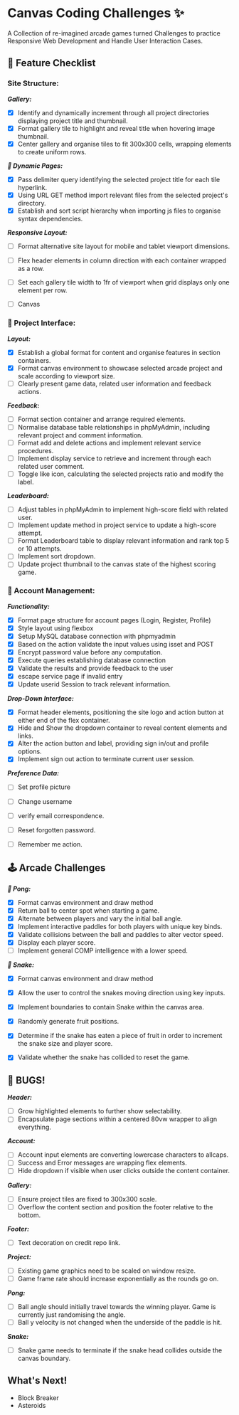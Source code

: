 # Canvas Coding Challenges ✨
A Collection of re-imagined arcade games turned Challenges to practice Responsive Web Development and Handle User Interaction Cases.

## 🚀 Feature Checklist

### Site Structure:

***Gallery:***
* [x] Identify and dynamically increment through all project directories displaying project title and thumbnail.
* [x] Format gallery tile to highlight and reveal title when hovering image thumbnail.
* [x] Center gallery and organise tiles to fit 300x300 cells, wrapping elements to create uniform rows.

***📁 Dynamic Pages:***
* [x] Pass delimiter query identifying the selected project title for each tile hyperlink.
* [x] Using URL GET method import relevant files from the selected project's directory.
* [x] Establish and sort script hierarchy when importing js files to organise syntax dependencies.

***Responsive Layout:***
* [ ] Format alternative site layout for mobile and tablet viewport dimensions.
* [ ] Flex header elements in column direction with each container wrapped as a row. 

* [ ] Set each gallery tile width to 1fr of viewport when grid displays only one element per row.
* [ ] Canvas 

### 🚧 Project Interface:

***Layout:***
* [x] Establish a global format for content and organise features in section containers. 
* [x] Format canvas environment to showcase selected arcade project and scale according to viewport size.
* [ ] Clearly present game data, related user information and feedback actions.

***Feedback:***
* [ ] Format section container and arrange required elements.
* [ ] Normalise database table relationships in phpMyAdmin, including relevant project and comment information.
* [ ] Format add and delete actions and implement relevant service procedures.
* [ ] Implement display service to retrieve and increment through each related user comment.
* [ ] Toggle like icon, calculating the selected projects ratio and modify the label.

***Leaderboard:***
* [ ] Adjust tables in phpMyAdmin to implement high-score field with related user.
* [ ] Implement update method in project service to update a high-score attempt. 
* [ ] Format Leaderboard table to display relevant information and rank top 5 or 10 attempts.
* [ ] Implement sort dropdown.
* [ ] Update project thumbnail to the canvas state of the highest scoring game.

### 🧾 Account Management:

***Functionality:***
* [x] Format page structure for account pages (Login, Register, Profile)
* [x] Style layout using flexbox
* [x] Setup MySQL database connection with phpmyadmin
* [x] Based on the action validate the input values using isset and POST
* [x] Encrypt password value before any computation.
* [x] Execute queries establishing database connection
* [x] Validate the results and provide feedback to the user
* [x] escape service page if invalid entry
* [x] Update userid Session to track relevant information.

***Drop-Down Interface:***
* [x] Format header elements, positioning the site logo and action button at either end of the flex container.
* [x] Hide and Show the dropdown container to reveal content elements and links.
* [x] Alter the action button and label, providing sign in/out and profile options.
* [x] Implement sign out action to terminate current user session.

***Preference Data:***
* [ ] Set profile picture
* [ ] Change username
* [ ] verify email correspondence.
* [ ] Reset forgotten password.
* [ ] Remember me action.



## 🕹️ Arcade Challenges
***🏓 Pong:***
* [x] Format canvas environment and draw method
* [x] Return ball to center spot when starting a game.
* [x] Alternate between players and vary the initial ball angle.
* [x] Implement interactive paddles for both players with unique key binds.
* [x] Validate collisions between the ball and paddles to alter vector speed.
* [x] Display each player score.
* [ ] Implement general COMP intelligence with a lower speed.

***🐍 Snake:***
* [x] Format canvas environment and draw method
* [x] Allow the user to control the snakes moving direction using key inputs.
* [x] Implement boundaries to contain Snake within the canvas area.
* [x] Randomly generate fruit positions.
* [x] Determine if the snake has eaten a piece of fruit in order to increment the snake size and player score.
* [x] Validate whether the snake has collided to reset the game.



## 🐞 BUGS!
***Header:***
* [ ] Grow highlighted elements to further show selectability.
* [ ] Encapsulate page sections within a centered 80vw wrapper to align everything.

***Account:***
* [ ] Account input elements are converting lowercase characters to allcaps.
* [ ] Success and Error messages are wrapping flex elements.
* [ ] Hide dropdown if visible when user clicks outside the content container.

***Gallery:***
* [ ] Ensure project tiles are fixed to 300x300 scale.
* [ ] Overflow the content section and position the footer relative to the bottom.

***Footer:***
* [ ] Text decoration on credit repo link.

***Project:***
* [ ] Existing game graphics need to be scaled on window resize.
* [ ] Game frame rate should increase exponentially as the rounds go on.

***Pong:***
* [ ] Ball angle should initially travel towards the winning player. Game is currently just randomising the angle.
* [ ] Ball y velocity is not changed when the underside of the paddle is hit.

***Snake:***
* [ ] Snake game needs to terminate if the snake head collides outside the canvas boundary.

## What's Next!
* Block Breaker
* Asteroids